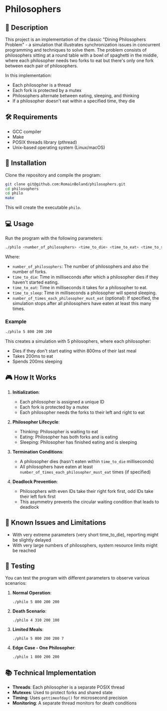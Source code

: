 # Philosophers

## 📝 Description

This project is an implementation of the classic "Dining Philosophers Problem" - a simulation that illustrates synchronization issues in concurrent programming and techniques to solve them. The problem consists of philosophers sitting at a round table with a bowl of spaghetti in the middle, where each philosopher needs two forks to eat but there's only one fork between each pair of philosophers.

In this implementation:
- Each philosopher is a thread
- Each fork is protected by a mutex
- Philosophers alternate between eating, sleeping, and thinking
- If a philosopher doesn't eat within a specified time, they die

## 🛠️ Requirements

- GCC compiler
- Make
- POSIX threads library (pthread)
- Unix-based operating system (Linux/macOS)

## 🔧 Installation

Clone the repository and compile the program:

```bash
git clone git@github.com:RomainBoland/philosophers.git
cd philosophers
cd philo
make
```

This will create the executable `philo`.

## 💻 Usage

Run the program with the following parameters:

```bash
./philo <number_of_philosophers> <time_to_die> <time_to_eat> <time_to_sleep> [number_of_times_each_philosopher_must_eat]
```

Where:
- `number_of_philosophers`: The number of philosophers and also the number of forks.
- `time_to_die`: Time in milliseconds after which a philosopher dies if they haven't started eating.
- `time_to_eat`: Time in milliseconds it takes for a philosopher to eat.
- `time_to_sleep`: Time in milliseconds a philosopher will spend sleeping.
- `number_of_times_each_philosopher_must_eat` (optional): If specified, the simulation stops after all philosophers have eaten at least this many times.

### Example

```bash
./philo 5 800 200 200
```

This creates a simulation with 5 philosophers, where each philosopher:
- Dies if they don't start eating within 800ms of their last meal
- Takes 200ms to eat
- Spends 200ms sleeping

## 🎮 How It Works

1. **Initialization**:
   - Each philosopher is assigned a unique ID
   - Each fork is protected by a mutex
   - Each philosopher needs the forks to their left and right to eat

2. **Philosopher Lifecycle**:
   - Thinking: Philosopher is waiting to eat
   - Eating: Philosopher has both forks and is eating
   - Sleeping: Philosopher has finished eating and is sleeping

3. **Termination Conditions**:
   - A philosopher dies (hasn't eaten within `time_to_die` milliseconds)
   - All philosophers have eaten at least `number_of_times_each_philosopher_must_eat` times (if specified)

4. **Deadlock Prevention**:
   - Philosophers with even IDs take their right fork first, odd IDs take their left fork first
   - This asymmetry prevents the circular waiting condition that leads to deadlock

## 🐛 Known Issues and Limitations

- With very extreme parameters (very short time_to_die), reporting might be slightly delayed
- With very large numbers of philosophers, system resource limits might be reached

## 🧪 Testing

You can test the program with different parameters to observe various scenarios:

1. **Normal Operation**:
   ```
   ./philo 5 800 200 200
   ```

2. **Death Scenario**:
   ```
   ./philo 4 310 200 100
   ```

3. **Limited Meals**:
   ```
   ./philo 5 800 200 200 7
   ```

4. **Edge Case - One Philosopher**:
   ```
   ./philo 1 800 200 200
   ```

## 📚 Technical Implementation

- **Threads**: Each philosopher is a separate POSIX thread
- **Mutexes**: Used to protect forks and shared state
- **Timing**: Uses `gettimeofday()` for microsecond precision
- **Monitoring**: A separate thread monitors for death conditions
